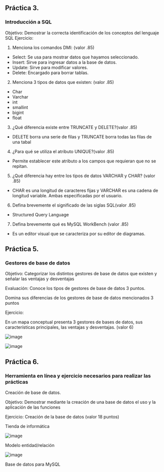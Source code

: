 ## Práctica 3.
### Introducción a SQL
Objetivo: Demostrar la correcta identificación de los conceptos del lenguaje SQL
Ejercicio:

1. Menciona los comandos DMl: (valor .85)

* Select: Se usa para mostrar datos que hayamos seleccionado.
* Insert: Sirve para ingresar datos a la base de datos.
* Update: Sirve para modificar valores.
* Delete: Encargado para borrar tablas.

2. Menciona 3 tipos de datos que existen: (valor .85)
* Char
* Varchar
* int
* smallint
* bigint
* float

3. ¿Qué diferencia existe entre TRUNCATE y DELETE?(valor .85)

* DELETE borra una serie de filas y TRUNCATE borra todas las filas de una tabal

4. ¿Para qué se utiliza el atributo UNIQUE?(valor .85)

* Permite establecer este atributo a los campos que requieran que no se repitan.

5. ¿Qué diferencia hay entre los tipos de datos VARCHAR y CHAR? (valor .85)

* CHAR es una longitud de caracteres fijas y VARCHAR  es una cadena de longitud variable. Ambas especificadas por el usuario.

6. Defina brevemente el significado de las siglas SQL(valor .85)
 
* Structured Query Language

7. Defina brevemente qué es MySQL WorkBench (valor .85)

* Es un editor visual que se caracteriza por su editor de diagramas.

## Práctica 5.
### Gestores de base de datos

Objetivo: Categorizar los distintos gestores de base de datos que existen y señalar las
ventajas y desventajas

Evaluación: Conoce los tipos de gestores de base de datos 3 puntos.

Domina sus diferencias de los gestores de base de datos mencionados 3 puntos

Ejercicio:

En un mapa conceptual presenta 3 gestores de bases de datos, sus características
principales, las ventajas y desventajas. (valor 6)

![image](https://user-images.githubusercontent.com/101481084/172527553-165a391a-7184-4945-a6e3-6f91d3b41cf1.png)



![image](https://user-images.githubusercontent.com/91554777/170415427-e2b7321b-a97f-43b0-ac24-6e506c307e6b.png)

## Práctica 6.
### Herramienta en línea y ejercicio necesarios para realizar las prácticas

Creación de base de datos.

Objetivo: Demostrar mediante la creación de una base de datos el uso y la aplicación de
las funciones

Ejercicio: Creación de la base de datos (valor 18 puntos)

Tienda de informática

![image](https://user-images.githubusercontent.com/91554777/170415101-717bca19-3644-46a9-8a57-8d5940c5d283.png)




Modelo entidad/relación

![image](https://user-images.githubusercontent.com/101481084/173196740-e4431820-0934-4eb4-b892-8e54b404ef52.png)



Base de datos para MySQL
